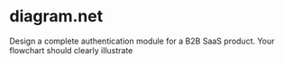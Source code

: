 # diagram.net
Design a complete authentication module for a B2B SaaS product. Your flowchart should clearly illustrate
